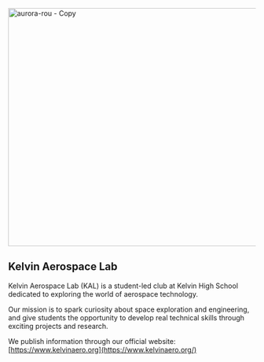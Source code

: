 <img width="1020" height="484" alt="aurora-rou - Copy" src="https://github.com/user-attachments/assets/f161cdb0-b331-4f1a-84d1-3dea928cd19a" />

## Kelvin Aerospace Lab

Kelvin Aerospace Lab (KAL) is a student-led club at Kelvin High School dedicated to exploring the world of aerospace technology.

Our mission is to spark curiosity about space exploration and engineering, and give students the opportunity to develop real technical skills through exciting projects and research.

We publish information through our official website: [https://www.kelvinaero.org](https://www.kelvinaero.org/)
